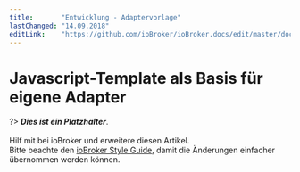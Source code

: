 ```yaml
---
title:       "Entwicklung - Adaptervorlage"
lastChanged: "14.09.2018"
editLink:    "https://github.com/ioBroker/ioBroker.docs/edit/master/docs/dev/adaptertemplate.md"
---
```


# Javascript-Template als Basis für eigene Adapter

?> ***Dies ist ein Platzhalter***. 
   <br><br>
   Hilf mit bei ioBroker und erweitere diesen Artikel.  
   Bitte beachte den [ioBroker Style Guide](dev/styleguidedoc), 
   damit die Änderungen einfacher übernommen werden können.
